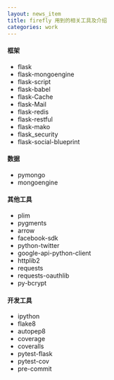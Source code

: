 ```yaml
---
layout: news_item
title: firefly 用到的相关工具及介绍
categories: work
---
```


#### 框架
- flask
- flask-mongoengine
- flask-script
- flask-babel
- flask-Cache
- flask-Mail
- flask-redis
- flask-restful
- flask-mako
- flask_security
- flask-social-blueprint

<!--break-->

#### 数据
- pymongo
- mongoengine

#### 其他工具
- plim
- pygments
- arrow
- facebook-sdk
- python-twitter
- google-api-python-client
- httplib2
- requests
- requests-oauthlib
- py-bcrypt

#### 开发工具
- ipython
- flake8
- autopep8
- coverage
- coveralls
- pytest-flask
- pytest-cov
- pre-commit
